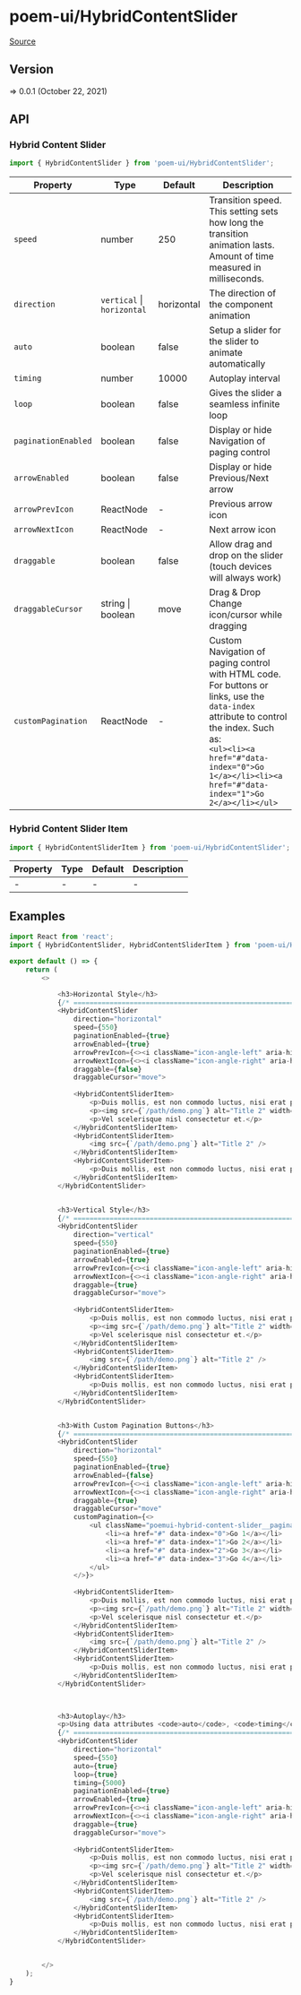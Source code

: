 # poem-ui/HybridContentSlider

[Source](https://github.com/xizon/poem-ui/tree/main/src/HybridContentSlider)

## Version

=> 0.0.1 (October 22, 2021)

## API

### Hybrid Content Slider
```js
import { HybridContentSlider } from 'poem-ui/HybridContentSlider';
```
| Property | Type | Default | Description |
| --- | --- | --- | --- |
| `speed` | number  | 250 | Transition speed. This setting sets how long the transition animation lasts. Amount of time measured in milliseconds. |
| `direction` | `vertical` \| `horizontal` | horizontal | The direction of the component animation |
| `auto` | boolean  | false | Setup a slider for the slider to animate automatically |
| `timing` | number  | 10000 | Autoplay interval |
| `loop` | boolean  | false | Gives the slider a seamless infinite loop |
| `paginationEnabled` | boolean  | false | Display or hide Navigation of paging control |
| `arrowEnabled` | boolean  | false | Display or hide Previous/Next arrow |
| `arrowPrevIcon` | ReactNode  | - | Previous arrow icon |
| `arrowNextIcon` | ReactNode  | - | Next arrow icon |
| `draggable` | boolean  | false | Allow drag and drop on the slider (touch devices will always work) |
| `draggableCursor` | string \| boolean  | move | Drag & Drop Change icon/cursor while dragging |
| `customPagination` | ReactNode  | - | Custom Navigation of paging control with HTML code. For buttons or links, use the `data-index` attribute to control the index. Such as: <br /> `<ul><li><a href="#"data-index="0">Go 1</a></li><li><a href="#"data-index="1">Go 2</a></li></ul>` |


### Hybrid Content Slider Item
```js
import { HybridContentSliderItem } from 'poem-ui/HybridContentSlider';
```
| Property | Type | Default | Description |
| --- | --- | --- | --- |
| - | - | - | - |


## Examples

```js
import React from 'react';
import { HybridContentSlider, HybridContentSliderItem } from 'poem-ui/HybridContentSlider';

export default () => {
    return (
        <>

            <h3>Horizontal Style</h3>
            {/* ================================================================== */}
            <HybridContentSlider 
                direction="horizontal"
                speed={550}
                paginationEnabled={true}
                arrowEnabled={true}
                arrowPrevIcon={<><i className="icon-angle-left" aria-hidden="true"></i></>}
                arrowNextIcon={<><i className="icon-angle-right" aria-hidden="true"></i></>}
                draggable={false}
                draggableCursor="move">
                    
                <HybridContentSliderItem>
                    <p>Duis mollis, est non commodo luctus, nisi erat porttitor ligula, eget lacinia odio sem nec elit. Cras mattis consectetur purus sit amet fermentum. Morbi leo risus, porta ac consectetur ac, vestibulum at eros.</p>
                    <p><img src={`/path/demo.png`} alt="Title 2" width="200" /></p>
                    <p>Vel scelerisque nisl consectetur et.</p>
                </HybridContentSliderItem>
                <HybridContentSliderItem>
                    <img src={`/path/demo.png`} alt="Title 2" />
                </HybridContentSliderItem>
                <HybridContentSliderItem>
                    <p>Duis mollis, est non commodo luctus, nisi erat porttitor ligula, eget lacinia odio sem nec elit. Cras mattis consectetur purus sit amet fermentum. Morbi leo risus</p>
                </HybridContentSliderItem>
            </HybridContentSlider>


            <h3>Vertical Style</h3>
            {/* ================================================================== */}
            <HybridContentSlider 
                direction="vertical"
                speed={550}
                paginationEnabled={true}
                arrowEnabled={true}
                arrowPrevIcon={<><i className="icon-angle-left" aria-hidden="true"></i></>}
                arrowNextIcon={<><i className="icon-angle-right" aria-hidden="true"></i></>}
                draggable={true}
                draggableCursor="move">
                    
                <HybridContentSliderItem>
                    <p>Duis mollis, est non commodo luctus, nisi erat porttitor ligula, eget lacinia odio sem nec elit. Cras mattis consectetur purus sit amet fermentum. Morbi leo risus, porta ac consectetur ac, vestibulum at eros.</p>
                    <p><img src={`/path/demo.png`} alt="Title 2" width="200" /></p>
                    <p>Vel scelerisque nisl consectetur et.</p>
                </HybridContentSliderItem>
                <HybridContentSliderItem>
                    <img src={`/path/demo.png`} alt="Title 2" />
                </HybridContentSliderItem>
                <HybridContentSliderItem>
                    <p>Duis mollis, est non commodo luctus, nisi erat porttitor ligula, eget lacinia odio sem nec elit. Cras mattis consectetur purus sit amet fermentum. Morbi leo risus</p>
                </HybridContentSliderItem>
            </HybridContentSlider>


            <h3>With Custom Pagination Buttons</h3>
            {/* ================================================================== */}
            <HybridContentSlider 
                direction="horizontal"
                speed={550}
                paginationEnabled={true}
                arrowEnabled={false}
                arrowPrevIcon={<><i className="icon-angle-left" aria-hidden="true"></i></>}
                arrowNextIcon={<><i className="icon-angle-right" aria-hidden="true"></i></>}
                draggable={true}
                draggableCursor="move"
                customPagination={<>
                    <ul className="poemui-hybrid-content-slider__pagination--custom">
                        <li><a href="#" data-index="0">Go 1</a></li>
                        <li><a href="#" data-index="1">Go 2</a></li>
                        <li><a href="#" data-index="2">Go 3</a></li>
                        <li><a href="#" data-index="3">Go 4</a></li>
                    </ul>
                </>}>
                    
                <HybridContentSliderItem>
                    <p>Duis mollis, est non commodo luctus, nisi erat porttitor ligula, eget lacinia odio sem nec elit. Cras mattis consectetur purus sit amet fermentum. Morbi leo risus, porta ac consectetur ac, vestibulum at eros.</p>
                    <p><img src={`/path/demo.png`} alt="Title 2" width="200" /></p>
                    <p>Vel scelerisque nisl consectetur et.</p>
                </HybridContentSliderItem>
                <HybridContentSliderItem>
                    <img src={`/path/demo.png`} alt="Title 2" />
                </HybridContentSliderItem>
                <HybridContentSliderItem>
                    <p>Duis mollis, est non commodo luctus, nisi erat porttitor ligula, eget lacinia odio sem nec elit. Cras mattis consectetur purus sit amet fermentum. Morbi leo risus</p>
                </HybridContentSliderItem>
            </HybridContentSlider>

            

            <h3>Autoplay</h3>
            <p>Using data attributes <code>auto</code>, <code>timing</code> and <code>loop</code> to autoplay and loop.</p>
            {/* ================================================================== */}
            <HybridContentSlider 
                direction="horizontal"
                speed={550}
                auto={true}
                loop={true}
                timing={5000}
                paginationEnabled={true}
                arrowEnabled={true}
                arrowPrevIcon={<><i className="icon-angle-left" aria-hidden="true"></i></>}
                arrowNextIcon={<><i className="icon-angle-right" aria-hidden="true"></i></>}
                draggable={true}
                draggableCursor="move">
                    
                <HybridContentSliderItem>
                    <p>Duis mollis, est non commodo luctus, nisi erat porttitor ligula, eget lacinia odio sem nec elit. Cras mattis consectetur purus sit amet fermentum. Morbi leo risus, porta ac consectetur ac, vestibulum at eros.</p>
                    <p><img src={`/path/demo.png`} alt="Title 2" width="200" /></p>
                    <p>Vel scelerisque nisl consectetur et.</p>
                </HybridContentSliderItem>
                <HybridContentSliderItem>
                    <img src={`/path/demo.png`} alt="Title 2" />
                </HybridContentSliderItem>
                <HybridContentSliderItem>
                    <p>Duis mollis, est non commodo luctus, nisi erat porttitor ligula, eget lacinia odio sem nec elit. Cras mattis consectetur purus sit amet fermentum. Morbi leo risus</p>
                </HybridContentSliderItem>
            </HybridContentSlider>


        </>
    );
}

```